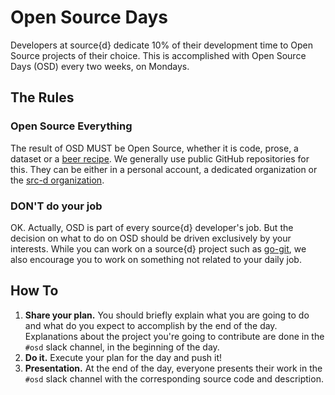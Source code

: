 
# Open Source Days

Developers at source{d} dedicate 10% of their development time to Open Source projects of their choice.
This is accomplished with Open Source Days (OSD) every two weeks, on Mondays.

## The Rules

### Open Source Everything

The result of OSD MUST be Open Source, whether it is code, prose, a dataset or a [beer recipe](https://github.com/src-d/homebrew). We generally use public GitHub repositories for this. They can be either in a personal account, a dedicated organization or the [src-d organization](https://github.com/src-d).

### DON'T do your job

OK. Actually, OSD is part of every source{d} developer's job. But the decision on what to do
on OSD should be driven exclusively by your interests. While you can work on a source{d} project such as
[go-git](https://github.com/src-d/go-git), we also encourage you to work on something not related
to your daily job.

## How To

1. **Share your plan.** You should briefly explain what you are going to do and what do you expect to accomplish by the end of the day. Explanations about the project you're going to contribute are done in the `#osd` slack channel, in the beginning of the day.
2. **Do it.** Execute your plan for the day and push it!
3. **Presentation.** At the end of the day, everyone presents their work in the `#osd` slack channel with the corresponding source code and description.
